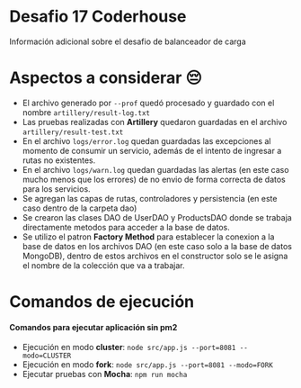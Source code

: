 # Desafio 17 Coderhouse
Información adicional sobre el desafio de balanceador de carga
# Aspectos a considerar 😔
+ El archivo generado por ```--prof``` quedó procesado y guardado con el nombre ```artillery/result-log.txt```
+ Las pruebas realizadas con **Artillery** quedaron guardadas en el archivo ```artillery/result-test.txt```
+ En el archivo ```logs/error.log``` quedan guardadas las excepciones al momento de consumir un servicio, además de el intento de ingresar a rutas no existentes.
+ En el archivo ```logs/warn.log``` quedan guardadas las alertas (en este caso mucho menos que los errores) de no envio de forma correcta de datos para los servicios.
+ Se agregan las capas de rutas, controladores y persistencia (en este caso dentro de la carpeta dao)
+ Se crearon las clases DAO de UserDAO y ProductsDAO donde se trabaja directamente metodos para acceder a la base de datos.
+ Se utilizo el patron **Factory Method** para establecer la conexion a la base de datos en los archivos DAO (en este caso solo a la base de datos MongoDB), dentro de estos archivos en el constructor solo se le asigna el nombre de la colección que va a trabajar.
# Comandos de ejecución
#### Comandos para ejecutar aplicación sin pm2
+ Ejecución en modo **cluster**: ```node src/app.js --port=8081 --modo=CLUSTER```
+ Ejecución en modo **fork**: ```node src/app.js --port=8081 --modo=FORK```
+ Ejecutar pruebas con **Mocha**: ```npm run mocha```